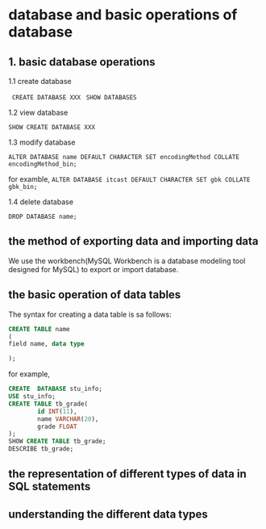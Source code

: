 # database and basic operations of database

## 1. basic database operations

1.1 create database

` CREATE DATABASE XXX`
` SHOW DATABASES`

1.2 view database

`SHOW CREATE DATABASE XXX`

1.3 modify database

`ALTER DATABASE name DEFAULT CHARACTER SET encodingMethod COLLATE encodingMethod_bin; `

for examble, `ALTER DATABASE itcast DEFAULT CHARACTER SET gbk COLLATE gbk_bin; `


1.4 delete database

`DROP DATABASE name;`

## the method of exporting data and importing data

We use the workbench(MySQL Workbench is a database modeling tool designed for MySQL) to export or import database.

## the basic operation of data tables

The syntax for creating a data table is sa follows:

```sql
CREATE TABLE name
(
field name, data type

);
```

for example, 

```sql
CREATE	DATABASE stu_info;
USE stu_info;
CREATE TABLE tb_grade(
		id INT(11),
		name VARCHAR(20),
		grade FLOAT
);
SHOW CREATE TABLE tb_grade;
DESCRIBE tb_grade;

```


## the representation of different types of data in SQL statements

## understanding the different data types
